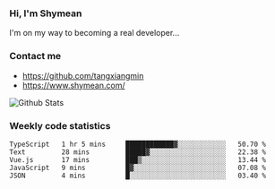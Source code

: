 ### Hi, I'm Shymean

I'm on my way to becoming a real developer...

### Contact me

- <https://github.com/tangxiangmin>
- <https://www.shymean.com/>

![Github Stats](https://github-readme-stats.vercel.app/api?username=tangxiangmin&show_icons=true&theme=dark)


###  Weekly code statistics

<!--START_SECTION:waka-->

```text
TypeScript   1 hr 5 mins     ████████████▓░░░░░░░░░░░░   50.70 %
Text         28 mins         █████▓░░░░░░░░░░░░░░░░░░░   22.38 %
Vue.js       17 mins         ███▒░░░░░░░░░░░░░░░░░░░░░   13.44 %
JavaScript   9 mins          █▓░░░░░░░░░░░░░░░░░░░░░░░   07.08 %
JSON         4 mins          █░░░░░░░░░░░░░░░░░░░░░░░░   03.40 %
```

<!--END_SECTION:waka-->